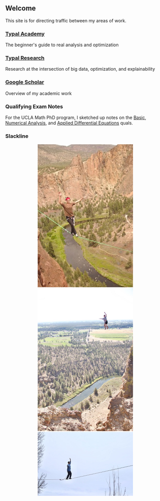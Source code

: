 ## Welcome

This site is for directing traffic between my areas of work. 


### [Typal Academy](https://typal.academy)

The beginner's guide to real analysis and optimization

### [Typal Research](https://research.typal.llc)

Research at the intersection of big data, optimization, and explainability

### [Google Scholar](https://scholar.google.com/citations?user=blvaFx4AAAAJ)

Overview of my academic work

### Qualifying Exam Notes

For the UCLA Math PhD program, I sketched up notes on the 
[Basic](https://raw.githubusercontent.com/howardheaton/website/main/notes/basic-notes.pdf), [Numerical Analysis](https://raw.githubusercontent.com/howardheaton/website/main/notes/num-anal-notes.pdf), and [Applied Differential Equations](https://raw.githubusercontent.com/howardheaton/website/main/notes/ade-notes.pdf) quals.


### Slackline

<center>
  <img src="https://raw.githubusercontent.com/howardheaton/website/main/images/slackline-1.jpeg" alt="Howard Slacklining" style="width:300px;"/>
  <br>
  <img src="https://raw.githubusercontent.com/howardheaton/website/main/images/slackline-2.jpeg" alt="Howard Slacklining" style="width:300px;"/>
  <br>
  <img src="https://raw.githubusercontent.com/howardheaton/website/main/images/slackline-3.jpeg" alt="Howard Slacklining" style="width:300px;"/>
</center>


